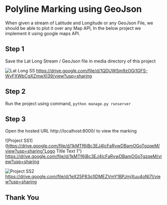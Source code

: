# Polyline Marking using GeoJson 
When given a stream of Latitude and Longitude or any GeoJson File, we should be able to plot it over any Map API,
In the below project we implement it using google maps API.

## Step 1
Save the Lat Long Stream / GeoJson file in media directory of this project

![Lat Long SS](https://drive.google.com/file/d/1QDUWSm9zOGi1GFS-WvFXWbCgXZmwXI39/view?usp=sharing "Logo Title Text 1")
https://drive.google.com/file/d/1QDUWSm9zOGi1GFS-WvFXWbCgXZmwXI39/view?usp=sharing

## Step 2
Run the project using command, 
```python manage.py runserver```

## Step 3
Open the hosted URL http://localhost:8000/ to view the marking

![Project SS1](https://drive.google.com/file/d/1kMTf6jBc3EJ4IcFaRywDBamOGoTgzqeM/view?usp=sharing"Logo Title Text 1")
https://drive.google.com/file/d/1kMTf6jBc3EJ4IcFaRywDBamOGoTgzqeM/view?usp=sharing

![Project SS2](https://drive.google.com/file/d/1eX25P83o1lDMEZVmY1BPJmjXuu4oNI7l/view?usp=sharing "Logo Title Text 1")
https://drive.google.com/file/d/1eX25P83o1lDMEZVmY1BPJmjXuu4oNI7l/view?usp=sharing


## Thank You

